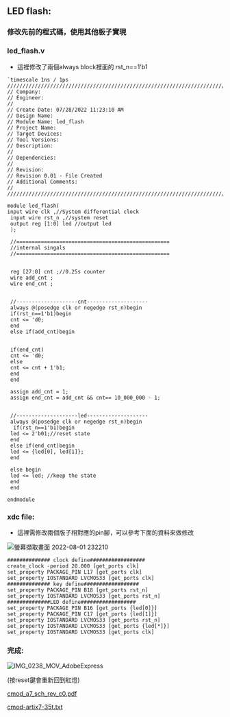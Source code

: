 ## LED flash:

### 修改先前的程式碼，使用其他板子實現

### led_flash.v
* 這裡修改了兩個always block裡面的 rst_n==1'b1


```
`timescale 1ns / 1ps
//////////////////////////////////////////////////////////////////////////////////
// Company: 
// Engineer: 
// 
// Create Date: 07/28/2022 11:23:10 AM
// Design Name: 
// Module Name: led_flash
// Project Name: 
// Target Devices: 
// Tool Versions: 
// Description: 
// 
// Dependencies: 
// 
// Revision:
// Revision 0.01 - File Created
// Additional Comments:
// 
//////////////////////////////////////////////////////////////////////////////////

module led_flash(
input wire clk ,//System differential clock
 input wire rst_n ,//system reset
 output reg [1:0] led //output led
 );
 
 //==================================================
 //internal singals
 //==================================================
 
 
 reg [27:0] cnt ;//0.25s counter
 wire add_cnt ; 
 wire end_cnt ;
 

 //--------------------cnt--------------------
 always @(posedge clk or negedge rst_n)begin
 if(rst_n==1'b1)begin
 cnt <= 'd0;
 end
 else if(add_cnt)begin


 if(end_cnt)
 cnt <= 'd0;
 else
 cnt <= cnt + 1'b1;
 end 
 end
 
 assign add_cnt = 1; 
 assign end_cnt = add_cnt && cnt== 10_000_000 - 1; 
 
 
 //--------------------led--------------------
 always @(posedge clk or negedge rst_n)begin 
  if(rst_n==1'b1)begin
 led <= 2'b01;//reset state
 end 
 else if(end_cnt)begin
 led <= {led[0], led[1]};
 end 

 else begin
 led <= led; //keep the state
 end 
 end

endmodule
```


### xdc file:

* 這裡需修改兩個版子相對應的pin腳，可以參考下面的資料來做修改

![螢幕擷取畫面 2022-08-01 232210](https://user-images.githubusercontent.com/68816726/182183509-69d60bc2-12e4-491a-9db1-31d9eaa080c8.png)


```
############## clock define##################
create_clock -period 20.000 [get_ports clk]
set_property PACKAGE_PIN L17 [get_ports clk]
set_property IOSTANDARD LVCMOS33 [get_ports clk]
############## key define##################
set_property PACKAGE_PIN B18 [get_ports rst_n]
set_property IOSTANDARD LVCMOS33 [get_ports rst_n]
##############LED define##################
set_property PACKAGE_PIN B16 [get_ports {led[0]}]
set_property PACKAGE_PIN C17 [get_ports {led[1]}]
set_property IOSTANDARD LVCMOS33 [get_ports rst_n]
set_property IOSTANDARD LVCMOS33 [get_ports {led[*]}]
set_property IOSTANDARD LVCMOS33 [get_ports clk]
```
### 完成:

![IMG_0238_MOV_AdobeExpress](https://user-images.githubusercontent.com/68816726/182184911-c1c45d12-1c9b-4cda-875a-f65e61848a73.gif)

(按reset鍵會重新回到紅燈)

[cmod_a7_sch_rev_c0.pdf](https://github.com/Anderson991288/Verilog/files/9235060/cmod_a7_sch_rev_c0.pdf)

[cmod-artix7-35t.txt](https://github.com/Anderson991288/Verilog/files/9235096/cmod-artix7-35t.txt)
